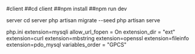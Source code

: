 #client
##cd client
##npm install
##npm run dev

server
  cd server
  php artisan migrate --seed
  php artisan serve

  php.ini
    extension=mysqli
    allow_url_fopen = On
    extension_dir = "ext"
    extension=curl
    extension=mbstring
    extension=openssl
    extension=fileinfo
    extension=pdo_mysql
    variables_order = "GPCS"
